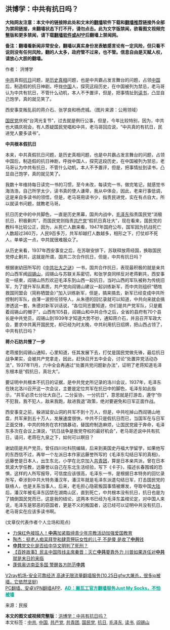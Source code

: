  <h2>洪博学：中共有抗日吗？</h2> <p class="notice"><b>大陆网友注意：本文中的链接除此处和文末的<a href="https://github.com/bannedbook/fanqiang" >翻墙</a>软件下载和<a href="https://github.com/killgcd/justmysocks/blob/master/README.md">翻墙推荐</a>链接外全部为禁网链接，未翻墙状态下打不开，请勿点击。此为文字版禁闻，欲看图文视频完整版和更多禁闻，请下载<a href="https://github.com/bannedbook/fanqiang">翻墙软件或APP</a>后翻墙上禁闻网。</p><p>备注：翻墙看新闻非常安全，翻墙以真实身份发表敏感言论有一定风险，但只看不说则没有任何风险，翻的人太多，政府管不过来，也不管。信息自由是天赋人权，请放心大胆的翻墙。</b></p>  <div class="entry"> <p>作者： 洪博学</p> <p id="summary"><a href="https://www.bannedbook.org/bnews/tag/%e4%b8%ad%e5%85%b1/" class="st_tag internal_tag" rel="tag" title="标签 中共 下的日志">中共</a>真假<a href="https://www.bannedbook.org/bnews/tag/%E6%8A%97%E6%97%A5/" class="st_tag internal_tag" rel="tag" title="标签 抗日 下的日志">抗日</a>问题，是<span class='wp_keywordlink'><a href="https://www.bannedbook.org/forum33/" title="近代历史事件真相" target="_blank">历史真相</a></span>问题，也是中共霸占发言舞台的问题，占领<span class='wp_keywordlink_affiliate'><a href="https://www.bannedbook.org/" title="中国" target="_blank">中国</a></span>后，制造假的抗日神剧，呼拢<a href="https://www.bannedbook.org/bnews/tag/%E4%B8%AD%E5%9B%BD/" class="st_tag internal_tag" rel="tag" title="标签 中国 下的日志">中国</a>人，探究这段历史，在中国被列为禁忌，老马哥认为中共有抗日，不管什么动机，本人不予置评，但是，把事情扯到<a href="https://www.bannedbook.org/bnews/tag/%E8%AF%BB%E4%B9%A6/" class="st_tag internal_tag" rel="tag" title="标签 读书 下的日志">读书</a>，凸显自己饱学，真的就见笑了。</p> <p id="conimg"></p> <p>西安事变叛乱前的蒋介石、张学良和杨虎城。（图片来源：公用领域）</p>  <p><a href="https://www.bannedbook.org/bnews/tag/%e5%9b%bd%e6%b0%91%e5%85%9a/" class="st_tag internal_tag" rel="tag" title="标签 国民党 下的日志">国民党</a>庆祝“台湾光复节”，过去就是例行公事，但是，今年比较特别，因为，中共也大搞庆祝会，有人质疑国民党唱和中共，老马哥回应说，“中共真的有抗日，民进党人要多读书”。</p> <p><strong>中共根本假抗日</strong></p> <p>本来，中共真假抗日问题，是历史真相问题，也是中共霸占发言舞台的问题，占领中国后，制造假的抗日神剧，呼拢中国人，探究这段历史，在中国被列为禁忌，老马哥认为中共有抗日，不管什么动机，本人不予置评，但是，把事情扯到读书，凸显自己饱学，真的就见笑了。</p> <p>我数十年维持每日读完一书的习惯，至今未改，每读完一书，做完笔记，就感觉书海浩浩，自己所学太少，读书真的使人谦卑，我从中体会，因此，老来行事低调，这是来自多读书的领悟，但是，老马哥用读书少，指责民进党，实在有点自大，所以就读书问题，就教老马哥。</p>  <p>抗日历史中的中共脚色，一直是历史黑幕，国共内战中，<a href="https://www.bannedbook.org/bnews/tag/%e6%af%9b%e6%b3%bd%e4%b8%9c/" class="st_tag internal_tag" rel="tag" title="标签 毛泽东 下的日志">毛泽东</a>指责国民党“消极抗日，积极剿共”，而国民党则指责<a href="https://www.bannedbook.org/bnews/tag/%e5%85%b1%e4%ba%a7%e5%85%9a/" class="st_tag internal_tag" rel="tag" title="标签 共产党 下的日志">共产党</a>“假抗日真壮大”，现在看来，国民党的教科书比较公正，因为，从死亡人数来看，1947年国府公布，国军因为抗战死亡人数超过360万，人民9百多万，共军却越打人数越多，相形之下，打仗却不死人，单单这一点，中共就很难服众了。</p> <p>从历史来看，1937年西安事变之后，在苏联安排下，苏联释放蒋经国，换取国民党停止剿共，这就是所谓，国共二次合作抗日，但是，中共有抗日吗？</p> <p>根据谢幼田所写的《<span class='wp_keywordlink'><a href="https://www.bannedbook.org/forum2/topic506.html" title="《中共壮大之谜──被掩盖的中国抗日战争真相》" target="_blank">中共壮大之谜</a></span>》一书，国共合作抗日，表现最积极的就是亲共的山西军阀<a href="https://www.bannedbook.org/bnews/tag/%E9%98%8E%E9%94%A1%E5%B1%B1/" class="st_tag internal_tag" rel="tag" title="标签 阎锡山 下的日志">阎锡山</a>，阎锡山与苏联关系密切，和张学良同样反对老蒋剿共，西安事变一结束，阎锡山热烈欢迎毛泽东到山西一起抗日，当时山西的军队被称为传统旧军，为了提升军队素质，共产党向阎锡山建议一起训练新军，而中共则组织“牺牲救国同盟会（简称牺盟会）”加入训练新军，但是，搞来搞去，新军已经变成中共所控制的军队，由薄一波担任领导人，从朱德的回忆录就可以知道，中共向来就会搞渗透这一套，朱德对新军训话说，“各位同志要知道，你们是共产党军队，只是戴着阎锡山的帽子”，山西有105县，阎锡山和中共合作之后，全省的县府有70个县长是中共党员，阎锡山到1939年才知道大势不妙，通知蒋介石，并且召开军政大会，要求中共离开国民党，却已经为时太晚，中共利用抗日招牌，把山西占领了，中共有抗日吗？</p> <p><strong>蒋介石防共慢了一步</strong></p>  <p>老蒋接到阎锡山通知，心里知道，任其发展下去，打仗是国民党做先锋，最后抗日战争果实，会被共产党拿走，因此，赶快召开五中全会，讨论“处置异党活动办法”，1937年11月，六中全会再通过“处置共党问题新办法”，证明了老蒋知道毛泽东根本是“假抗日，真壮大”。</p> <p>要证明中共根本不抗日的证据，是中共党史所记录的洛川会议，1937年，毛泽东在陕北洛川召开这一次会议，主要是定位共军在抗日中的脚色，毛泽东如此指示，“共军必须七分壮大自己，二分妥协，一分抗日”，意思就是打游击，遵守“你不犯我，我不犯人，敌来我跑，敌进我退”政策，绝对要避免和日军正面作战。</p> <p>西安事变之前，躲进延安山洞的共军不到十万人，但是，中共吃掉山西阎锡山地盘，共军来到五十万人，发展速度很快，中共不只是假抗日而已，当国军在与日军正面交锋，中共的特务在农村搞暴动，替国府制造麻烦，让国民党疲于奔命，毛泽东多次在会议上演说，“抗日战争是我党夺权的最好机会”，老马哥还说中共有抗日，请问，老蒋在九泉之下，如何可以瞑目？</p> <p>谢幼田是共产党员，曾任四川社科院编辑，后来到美国史丹福大学留学，如果他写的东西信不过，再举一个左派日本作家远藤誉所写的《毛泽东勾结日军的真相》，远藤誉是日本人，出生东北，小学在北京加入<a href="https://www.bannedbook.org/bnews/tag/%e5%85%b1%e9%9d%92%e5%9b%a2/" class="st_tag internal_tag" rel="tag" title="标签 共青团 下的日志">共青团</a>，算是日本亲共派，曾在日本筑波大学任教，远藤誉以自己在东北生活经验，写下《卡子》，描述长春围城的恐惧，这样的人所写报导，可信度应该很高，毛泽东一书，是根据日本特务的回忆录所写，牵涉到中共大特务潘汉年，潘汉年就是毛泽东派遣勾结日军，打击国民党的联络人，也是关系当事人，后来，老毛担心隐密叛国事情被爆发，夺取中国<span class='wp_keywordlink_affiliate'><a href="https://www.bannedbook.org/" title="大陆" target="_blank">大陆</a></span>后，潘汉年被毛泽东囚禁在湖南山区，直到死亡，中共根本没有抗日，抗日也是为了搞倒国民党而已，这是我的结论，这两本书已经为毛泽东盖棺论定，对中国人来说，毛泽东是邪恶的窃国者，更是不义的叛国者，这已经可以证明中共没有抗日，老马哥实在应该多读书啊。</p>  <p>(文章仅代表作者个人立场和观点)</p> <ul class='op-related-articles' title='相关阅读'> <li><a href='https://www.bannedbook.org/bnews/headline/20201030/1422678.html' target='_blank'>力保红色接班人！<b>中共</b>加紧取缔青少年宗教活动加强爱国教育</a></li> <li><a href='https://www.bannedbook.org/bnews/comments/20201030/1422666.html' target='_blank'>陶杰：挺老人痴呆拜登和肆意狎玩女性的儿子 不是傻 是收了<b>中共</b>钱</a></li> <li><a href='https://www.bannedbook.org/bnews/comments/20201030/1422656.html' target='_blank'><b>中共</b>党文化是否给中华文明判了死刑？</a></li> <li><a href='https://www.bannedbook.org/bnews/bannedvideo/20201030/1422640.html' target='_blank'>【百姓故事】民主中国阵线主席秦晋：灭亡<b>中共</b>要靠外力 川普如果连任对<b>中共</b>就是末日的来临</a></li> <li><a href='https://www.bannedbook.org/bnews/worldnews/20201030/1422631.html' target='_blank'>蓬佩奥访南亚多国 警醒各方防范<b>中共</b></a></li> </ul> <p class="texttj"> <a href="https://www.bannedbook.org/forum23/topic22702.html" target="_blank">V2ray机场-安全可靠经济 高速无限流量翻墙服务(10.25日gfw大屠杀，很多ip被墙，它依然坚挺)</a><br/> <a href="https://github.com/bannedbook/fanqiang/wiki/%E7%A6%81%E9%97%BB%E7%BD%91%E5%AE%89%E5%8D%93%E7%BF%BB%E5%A2%99%E6%96%B0%E9%97%BBAPP" target="_blank">PC翻墙、安卓VPN翻墙APP</a>、<span onclick="window.open('https://github.com/killgcd/justmysocks/blob/master/README.md')" style="font-weight:bold;color:#00A191;cursor:pointer;text-decoration:underline;outline:none">AD：搬瓦工官方翻墙服务Just My Socks，不怕被墙</span></p><p> 来源：民报 </p><a name='sharetosocial'></a>       <div><b>本文的图文或视频完整版</b>：<a href='https://www.bannedbook.org/bnews/comments/20201030/1422694.html'>洪博学：中共有抗日吗？</a></div>  </div><!--END ENTRY--> <div class="postfooter"> <div>本文标签：<a href="https://www.bannedbook.org/bnews/tag/%e4%b8%ad%e5%85%b1/" rel="tag">中共</a>, <a href="https://www.bannedbook.org/bnews/tag/%E4%B8%AD%E5%9B%BD/" rel="tag">中国</a>, <a href="https://www.bannedbook.org/bnews/tag/%e5%85%b1%e4%ba%a7%e5%85%9a/" rel="tag">共产党</a>, <a href="https://www.bannedbook.org/bnews/tag/%e5%85%b1%e9%9d%92%e5%9b%a2/" rel="tag">共青团</a>, <a href="https://www.bannedbook.org/bnews/tag/%e5%9b%bd%e6%b0%91%e5%85%9a/" rel="tag">国民党</a>, <a href="https://www.bannedbook.org/bnews/tag/%E6%8A%97%E6%97%A5/" rel="tag">抗日</a>, <a href="https://www.bannedbook.org/bnews/tag/%e6%af%9b%e6%b3%bd%e4%b8%9c/" rel="tag">毛泽东</a>, <a href="https://www.bannedbook.org/bnews/tag/%E8%AF%BB%E4%B9%A6/" rel="tag">读书</a>, <a href="https://www.bannedbook.org/bnews/tag/%E9%98%8E%E9%94%A1%E5%B1%B1/" rel="tag">阎锡山</a></div>  </div><!--END POSTFOOTER--> 
